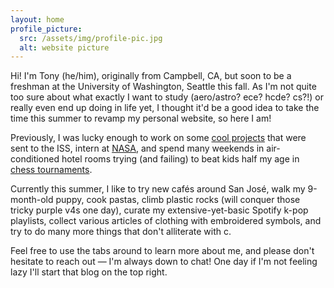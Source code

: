 ```yaml
---
layout: home
profile_picture:
  src: /assets/img/profile-pic.jpg
  alt: website picture
---
```


<p>
  Hi! I'm Tony (he/him), originally from Campbell, CA, but soon to be a freshman at the University of Washington, Seattle this fall. As I'm not quite too sure about what exactly I want to study (aero/astro? ece? hcde? cs?!) or really even end up doing in life yet, I thought it'd be a good idea to take the time this summer to revamp my personal website, so here I am!
</p>

<p>
  Previously, I was lucky enough to work on some <a href = "https://github.com/tyzhou05/website/blob/master/ASGSR%202021.pdf">cool projects</a> that were sent to the ISS, intern at <a href = "https://nasa.gov/ames"> NASA</a>, and spend many weekends in air-conditioned hotel rooms trying (and failing) to beat kids half my age in <a href = "https://www.uschess.org/msa/MbrDtlMain.php?16147444"> chess tournaments</a>.
</p>

<p>
  Currently this summer, I like to try new cafés around San José, walk my 9-month-old puppy, cook pastas, climb plastic rocks (will conquer those tricky purple v4s one day), curate my extensive-yet-basic Spotify k-pop playlists, collect various articles of clothing with embroidered symbols, and try to do many more things that don't alliterate with c. 
</p>

<p>
  Feel free to use the tabs around to learn more about me, and please don't hesitate to reach out — I'm always down to chat! One day if I'm not feeling lazy I'll start that blog on the top right.
</p>
